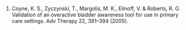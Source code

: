 1. Coyne, K. S., Zyczynski, T., Margolis, M. K., Elinoff, V. & Roberts, R. G. Validation of an overactive bladder awareness tool for use in primary care settings. Adv Therapy 22, 381–394 (2005).
